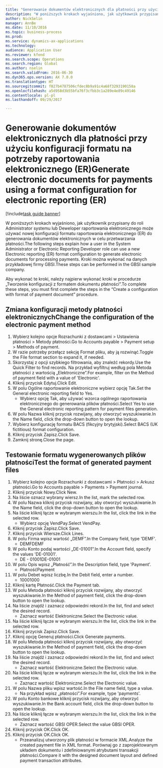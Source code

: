 ```yaml
--- 
title: "Generowanie dokumentów elektronicznych dla płatności przy użyciu konfiguracji formatu na potrzeby raportowania elektronicznego (ER)"
description: "W poniższych krokach wyjaśniono, jak użytkownik przypisany do roli Administrator systemu lub Deweloper raportowania elektronicznego może używać nowej konfiguracji formatu raportowania elektronicznego (ER) do generowania dokumentów elektronicznych w celu przetwarzania płatności."
author: NickSelin
manager: AnnBe
ms.date: 11/10/2016
ms.topic: business-process
ms.prod: 
ms.service: dynamics-ax-applications
ms.technology: 
audience: Application User
ms.reviewer: kfend
ms.search.scope: Operations
ms.search.region: Global
ms.author: nselin
ms.search.validFrom: 2016-06-30
ms.dyn365.ops.version: AX 7.0.0
ms.translationtype: HT
ms.sourcegitcommit: f827b4787506cfdec8b9a91c4a68f3293190158a
ms.openlocfilehash: a5d958d3b55bfa76f3cfbb3c1a289e4e89c49146
ms.contentlocale: pl-pl
ms.lasthandoff: 09/29/2017

---
```

# <a name="generate-electronic-documents-for-payments-using-a-format-configuration-for-electronic-reporting-er"></a><span data-ttu-id="2f126-103">Generowanie dokumentów elektronicznych dla płatności przy użyciu konfiguracji formatu na potrzeby raportowania elektronicznego (ER)</span><span class="sxs-lookup"><span data-stu-id="2f126-103">Generate electronic documents for payments using a format configuration for electronic reporting (ER)</span></span>

[!include[task guide banner](../../includes/task-guide-banner.md)]

<span data-ttu-id="2f126-104">W poniższych krokach wyjaśniono, jak użytkownik przypisany do roli Administrator systemu lub Deweloper raportowania elektronicznego może używać nowej konfiguracji formatu raportowania elektronicznego (ER) do generowania dokumentów elektronicznych w celu przetwarzania płatności.</span><span class="sxs-lookup"><span data-stu-id="2f126-104">The following steps explain how a user in the System Administrator or Electronic Reporting Developer role can use a new Electronic reporting (ER) format configuration to generate electronic documents for processing payments.</span></span> <span data-ttu-id="2f126-105">Kroki można wykonać na danych przykładowej firmy GBSI.</span><span class="sxs-lookup"><span data-stu-id="2f126-105">These steps can be performed in the GBSI sample company.</span></span>

<span data-ttu-id="2f126-106">Aby wykonać te kroki, należy najpierw wykonać kroki w procedurze „Tworzenie konfiguracji z formatem dokumentu płatności”.</span><span class="sxs-lookup"><span data-stu-id="2f126-106">To complete these steps, you must first complete the steps in the “Create a configuration with format of payment document” procedure.</span></span>


## <a name="change-the-configuration-of-the-electronic-payment-method"></a><span data-ttu-id="2f126-107">Zmiana konfiguracji metody płatności elektronicznych</span><span class="sxs-lookup"><span data-stu-id="2f126-107">Change the configuration of the electronic payment method</span></span>
1. <span data-ttu-id="2f126-108">Wybierz kolejno opcje Rozrachunki z dostawcami > Ustawienia płatności > Metody płatności.</span><span class="sxs-lookup"><span data-stu-id="2f126-108">Go to Accounts payable > Payment setup > Methods of payment.</span></span>
2. <span data-ttu-id="2f126-109">W razie potrzeby przełącz sekcję Format pliku, aby ją rozwinąć.</span><span class="sxs-lookup"><span data-stu-id="2f126-109">Toggle the File format section to expand it, if needed.</span></span>
3. <span data-ttu-id="2f126-110">Skorzystaj z opcji szybkiego filtrowania, aby znaleźć rekordy.</span><span class="sxs-lookup"><span data-stu-id="2f126-110">Use the Quick Filter to find records.</span></span> <span data-ttu-id="2f126-111">Na przykład wyfiltruj według pola Metoda płatności z wartością „Elektroniczne”.</span><span class="sxs-lookup"><span data-stu-id="2f126-111">For example, filter on the Method of payment field with a value of 'Electronic'.</span></span>
4. <span data-ttu-id="2f126-112">Kliknij przycisk Edytuj.</span><span class="sxs-lookup"><span data-stu-id="2f126-112">Click Edit.</span></span>
5. <span data-ttu-id="2f126-113">W polu Ogólne raportowanie elektroniczne wybierz opcję Tak.</span><span class="sxs-lookup"><span data-stu-id="2f126-113">Set the General electronic reporting field to Yes.</span></span>
    * <span data-ttu-id="2f126-114">Wybierz opcję Tak, aby używać wzorca ogólnego raportowania elektronicznego do generowania plików płatności.</span><span class="sxs-lookup"><span data-stu-id="2f126-114">Select Yes to use the General electronic reporting pattern for payment files generation.</span></span>  
6. <span data-ttu-id="2f126-115">W polu Nazwa kliknij przycisk rozwijany, aby otworzyć wyszukiwanie.</span><span class="sxs-lookup"><span data-stu-id="2f126-115">In the Name field, click the drop-down button to open the lookup.</span></span>
7. <span data-ttu-id="2f126-116">Wybierz konfigurację formatu BACS (fikcyjny brytyjski).</span><span class="sxs-lookup"><span data-stu-id="2f126-116">Select BACS (UK fictitious) format configuration.</span></span>
8. <span data-ttu-id="2f126-117">Kliknij przycisk Zapisz.</span><span class="sxs-lookup"><span data-stu-id="2f126-117">Click Save.</span></span>
9. <span data-ttu-id="2f126-118">Zamknij stronę.</span><span class="sxs-lookup"><span data-stu-id="2f126-118">Close the page.</span></span>

## <a name="test-the-format-of-generated-payment-files"></a><span data-ttu-id="2f126-119">Testowanie formatu wygenerowanych plików płatności</span><span class="sxs-lookup"><span data-stu-id="2f126-119">Test the format of generated payment files</span></span>
1. <span data-ttu-id="2f126-120">Wybierz kolejno opcje Rozrachunki z dostawcami > Płatności > Arkusz płatności.</span><span class="sxs-lookup"><span data-stu-id="2f126-120">Go to Accounts payable > Payments > Payment journal.</span></span>
2. <span data-ttu-id="2f126-121">Kliknij przycisk Nowy.</span><span class="sxs-lookup"><span data-stu-id="2f126-121">Click New.</span></span>
3. <span data-ttu-id="2f126-122">Na liście oznacz wybrany wiersz.</span><span class="sxs-lookup"><span data-stu-id="2f126-122">In the list, mark the selected row.</span></span>
4. <span data-ttu-id="2f126-123">W polu Nazwa kliknij przycisk rozwijany, aby otworzyć wyszukiwanie.</span><span class="sxs-lookup"><span data-stu-id="2f126-123">In the Name field, click the drop-down button to open the lookup.</span></span>
5. <span data-ttu-id="2f126-124">Na liście kliknij łącze w wybranym wierszu.</span><span class="sxs-lookup"><span data-stu-id="2f126-124">In the list, click the link in the selected row.</span></span>
    * <span data-ttu-id="2f126-125">Wybierz opcję VendPay.</span><span class="sxs-lookup"><span data-stu-id="2f126-125">Select VendPay.</span></span>  
6. <span data-ttu-id="2f126-126">Kliknij przycisk Zapisz.</span><span class="sxs-lookup"><span data-stu-id="2f126-126">Click Save.</span></span>
7. <span data-ttu-id="2f126-127">Kliknij przycisk Wiersze.</span><span class="sxs-lookup"><span data-stu-id="2f126-127">Click Lines.</span></span>
8. <span data-ttu-id="2f126-128">W polu Firma wpisz wartość „DEMF”.</span><span class="sxs-lookup"><span data-stu-id="2f126-128">In the Company field, type 'DEMF'.</span></span>
    * <span data-ttu-id="2f126-129">DEMF</span><span class="sxs-lookup"><span data-stu-id="2f126-129">DEMF</span></span>  
9. <span data-ttu-id="2f126-130">W polu Konto podaj wartości „DE-01001”.</span><span class="sxs-lookup"><span data-stu-id="2f126-130">In the Account field, specify the values 'DE-01001'.</span></span>
    * <span data-ttu-id="2f126-131">DE - 01001</span><span class="sxs-lookup"><span data-stu-id="2f126-131">DE-01001</span></span>  
10. <span data-ttu-id="2f126-132">W polu Opis wpisz „Płatność”.</span><span class="sxs-lookup"><span data-stu-id="2f126-132">In the Description field, type 'Payment'.</span></span>
    * <span data-ttu-id="2f126-133">Płatność</span><span class="sxs-lookup"><span data-stu-id="2f126-133">Payment</span></span>  
11. <span data-ttu-id="2f126-134">W polu Debet wpisz liczbę.</span><span class="sxs-lookup"><span data-stu-id="2f126-134">In the Debit field, enter a number.</span></span>
    * <span data-ttu-id="2f126-135">1000</span><span class="sxs-lookup"><span data-stu-id="2f126-135">1000</span></span>  
12. <span data-ttu-id="2f126-136">Kliknij kartę Płatność.</span><span class="sxs-lookup"><span data-stu-id="2f126-136">Click the Payment tab.</span></span>
13. <span data-ttu-id="2f126-137">W polu Metoda płatności kliknij przycisk rozwijany, aby otworzyć wyszukiwanie.</span><span class="sxs-lookup"><span data-stu-id="2f126-137">In the Method of payment field, click the drop-down button to open the lookup.</span></span>
14. <span data-ttu-id="2f126-138">Na liście znajdź i zaznacz odpowiedni rekord.</span><span class="sxs-lookup"><span data-stu-id="2f126-138">In the list, find and select the desired record.</span></span>
    * <span data-ttu-id="2f126-139">Zaznacz wartość Elektroniczne.</span><span class="sxs-lookup"><span data-stu-id="2f126-139">Select the Electronic value.</span></span>  
15. <span data-ttu-id="2f126-140">Na liście kliknij łącze w wybranym wierszu.</span><span class="sxs-lookup"><span data-stu-id="2f126-140">In the list, click the link in the selected row.</span></span>
16. <span data-ttu-id="2f126-141">Kliknij przycisk Zapisz.</span><span class="sxs-lookup"><span data-stu-id="2f126-141">Click Save.</span></span>
17. <span data-ttu-id="2f126-142">Kliknij opcję Generuj płatności.</span><span class="sxs-lookup"><span data-stu-id="2f126-142">Click Generate payments.</span></span>
18. <span data-ttu-id="2f126-143">W polu Metoda płatności kliknij przycisk rozwijany, aby otworzyć wyszukiwanie.</span><span class="sxs-lookup"><span data-stu-id="2f126-143">In the Method of payment field, click the drop-down button to open the lookup.</span></span>
19. <span data-ttu-id="2f126-144">Na liście znajdź i zaznacz odpowiedni rekord.</span><span class="sxs-lookup"><span data-stu-id="2f126-144">In the list, find and select the desired record.</span></span>
    * <span data-ttu-id="2f126-145">Zaznacz wartość Elektroniczne.</span><span class="sxs-lookup"><span data-stu-id="2f126-145">Select the Electronic value.</span></span>  
20. <span data-ttu-id="2f126-146">Na liście kliknij łącze w wybranym wierszu.</span><span class="sxs-lookup"><span data-stu-id="2f126-146">In the list, click the link in the selected row.</span></span>
    * <span data-ttu-id="2f126-147">Zaznacz wartość Elektroniczne.</span><span class="sxs-lookup"><span data-stu-id="2f126-147">Select the Electronic value.</span></span>  
21. <span data-ttu-id="2f126-148">W polu Nazwa pliku wpisz wartość.</span><span class="sxs-lookup"><span data-stu-id="2f126-148">In the File name field, type a value.</span></span>
    * <span data-ttu-id="2f126-149">Na przykład wpisz „płatności”.</span><span class="sxs-lookup"><span data-stu-id="2f126-149">For example, type 'payments'.</span></span>  
22. <span data-ttu-id="2f126-150">W polu Konto bankowe kliknij przycisk rozwijany, aby otworzyć wyszukiwanie.</span><span class="sxs-lookup"><span data-stu-id="2f126-150">In the Bank account field, click the drop-down button to open the lookup.</span></span>
23. <span data-ttu-id="2f126-151">Na liście kliknij łącze w wybranym wierszu.</span><span class="sxs-lookup"><span data-stu-id="2f126-151">In the list, click the link in the selected row.</span></span>
    * <span data-ttu-id="2f126-152">Zaznacz wartość GBSI OPER.</span><span class="sxs-lookup"><span data-stu-id="2f126-152">Select the value GBSI OPER.</span></span>  
24. <span data-ttu-id="2f126-153">Kliknij przycisk OK.</span><span class="sxs-lookup"><span data-stu-id="2f126-153">Click OK.</span></span>
25. <span data-ttu-id="2f126-154">Kliknij przycisk OK.</span><span class="sxs-lookup"><span data-stu-id="2f126-154">Click OK.</span></span>
    * <span data-ttu-id="2f126-155">Przeanalizuj utworzony plik płatności w formacie XML.</span><span class="sxs-lookup"><span data-stu-id="2f126-155">Analyze the created payment file in XML format.</span></span> <span data-ttu-id="2f126-156">Porównaj go z zaprojektowanym układem dokumentu i zdefiniowanymi atrybutami transakcji płatności.</span><span class="sxs-lookup"><span data-stu-id="2f126-156">Compare it with the designed document layout and defined payment transaction attributes.</span></span>  


